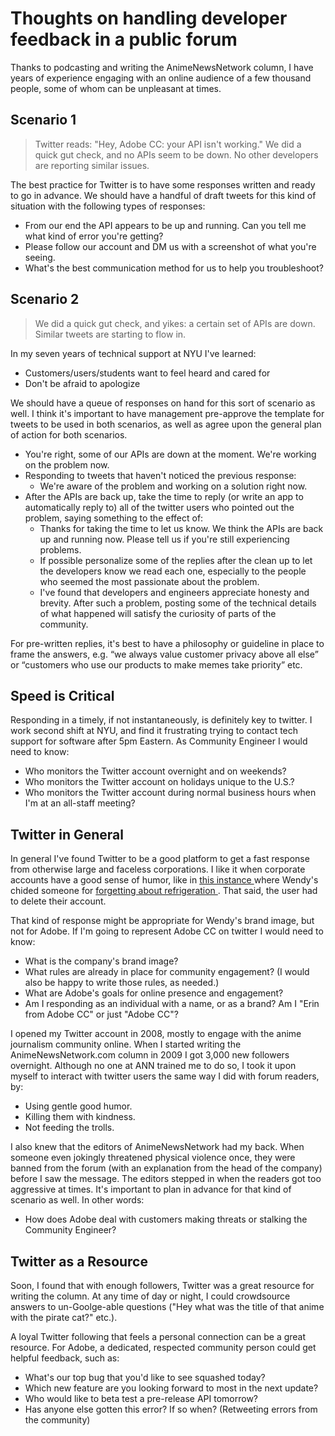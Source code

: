 # Thoughts on handling developer feedback in a public forum
Thanks to podcasting and writing the AnimeNewsNetwork column, I have years of experience engaging with an online audience of a few thousand people, some of whom can be unpleasant at times. 

## Scenario 1
> Twitter reads: "Hey, Adobe CC: your API isn't working." We did a quick gut check, and no APIs seem to be down. No other developers are reporting similar issues.

The best practice for Twitter is to have some responses written and ready to go in advance. We should have a handful of draft tweets for this kind of situation with the following types of responses:

- From our end the API appears to be up and running. Can you tell me what kind of error you're getting?
- Please follow our account and DM us with a screenshot of what you're seeing.
- What's the best communication method for us to help you troubleshoot?

## Scenario 2
> We did a quick gut check, and yikes: a certain set of APIs are down. Similar tweets are starting to flow in.

In my seven years of technical support at NYU I've learned:
- Customers/users/students want to feel heard and cared for
- Don't be afraid to apologize

We should have a queue of responses on hand for this sort of scenario as well. I think it's important to have management pre-approve the template for tweets to be used in both scenarios, as well as agree upon the general plan of action for both scenarios.

- You're right, some of our APIs are down at the moment. We're working on the problem now.
- Responding to tweets that haven't noticed the previous response:
  - We're aware of the problem and working on a solution right now.
- After the APIs are back up, take the time to reply (or write an app to automatically reply to) all of the twitter users who pointed out the problem, saying something to the effect of:
  - Thanks for taking the time to let us know. We think the APIs are back up and running now. Please tell us if you're still experiencing problems.
  - If possible personalize some of the replies after the clean up to let the developers know we read each one, especially to the people who seemed the most passionate about the problem.
  - I've found that developers and engineers appreciate honesty and brevity.  After such a problem, posting some of the technical details of what happened will satisfy the curiosity of parts of the community.

For pre-written replies, it's best to have a philosophy or guideline in place to frame the answers, e.g. “we always value customer privacy above all else” or “customers who use our products to make memes take priority” etc.

## Speed is Critical

Responding in a timely, if not instantaneously, is definitely key to twitter. I work second shift at NYU, and find it frustrating trying to contact tech support for software after 5pm Eastern.  As Community Engineer I would need to know:
- Who monitors the Twitter account overnight and on weekends?
- Who monitors the Twitter account on holidays unique to the U.S.?
- Who monitors the Twitter account during normal business hours when I'm at an all-staff meeting?

## Twitter in General

In general I've found Twitter to be a good platform to get a fast response from otherwise large and faceless corporations.  I like it when corporate accounts have a good sense of humor, like in [this instance ](http://www.adweek.com/creativity/wendys-put-troll-ice-2017s-best-tweet-so-far-175334/) where Wendy's chided someone for [forgetting about refrigeration ](https://twitter.com/Wendys/status/815973811115925504?ref_src=twsrc%5Etfw&ref_url=http%3A%2F%2Fwww.adweek.com%2Fcreativity%2Fwendys-put-troll-ice-2017s-best-tweet-so-far-175334%2F).  That said, the user had to delete their account.

That kind of response might be appropriate for Wendy's brand image, but not for Adobe.  If I'm going to represent Adobe CC on twitter I would need to know:
- What is the company's brand image?
- What rules are already in place for community engagement? \(I would also be happy to write those rules, as needed.\)
- What are Adobe's goals for online presence and engagement?
- Am I responding as an individual with a name, or as a brand? Am I "Erin from Adobe CC" or just "Adobe CC"?

I opened my Twitter account in 2008, mostly to engage with the anime journalism community online.  When I started writing the AnimeNewsNetwork.com column in 2009 I got 3,000 new followers overnight.  Although no one at ANN trained me to do so, I took it upon myself to interact with twitter users the same way I did with forum readers, by:
- Using gentle good humor.
- Killing them with kindness.
- Not feeding the trolls.

I also knew that the editors of AnimeNewsNetwork had my back. When someone even jokingly threatened physical violence once, they were banned from the forum \(with an explanation from the head of the company\) before I saw the message.  The editors stepped in when the readers got too aggressive at times.  It's important to plan in advance for that kind of scenario as well. In other words:
- How does Adobe deal with customers making threats or stalking the Community Engineer?

## Twitter as a Resource

Soon, I found that with enough followers, Twitter was a great resource for writing the column.  At any time of day or night,  I could crowdsource answers to un-Goolge-able questions \("Hey what was the title of that anime with the pirate cat?" etc.\).

A loyal Twitter following that feels a personal connection can be a great resource.  For Adobe, a dedicated, respected community person could get helpful feedback, such as:
- What's our top bug that you'd like to see squashed today?
- Which new feature are you looking forward to most in the next update?
- Who would like to beta test a pre-release API tomorrow?
- Has anyone else gotten this error? If so when? \(Retweeting errors from the community\)

